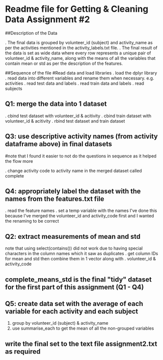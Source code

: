 # Readme file for Getting & Cleaning Data Assignment #2

##Description of the Data

. The final data is grouped by volunteer_id (subject) and activity_name as per the activities mentioned in the activity_labels.txt file.
. The final result of the data is set as wide data where every row represents a unique pair of volunteer_id & activity_name, along with the means of all the variables that contain mean or std as per the description of the features.

##Sequence of the file
#Read data and load libraries
. load the dplyr library
. read data into different variables and rename them when necessary. e.g. activities
. read test data and labels
. read train data and labels
. read subjects

## Q1: merge the data into 1 dataset

. cbind test dataset with volunteer_id & acitivity
. cbind train dataset with volunteer_id & acitivity
. rbind test dataset and train dataset

## Q3: use descriptive activity names (from activity dataframe above) in final datasets
#note that I found it easier to not do the questions in sequence as it helped the flow more

. change activity code to activity name in the merged dataset called complete

## Q4: appropriately label the dataset with the names from the features.txt file
. read the feature names
. set a temp variable with the names
I've done this because I've merged the volunteer_id and activity_code first and I wanted the renaming to be correct

## Q2: extract measurements of mean and std
note that using select(contains()) did not work due to having special characters in the column names which it saw as duplicates
. get column IDs for mean and std then combine them in 1 vector along with 
. volunteer_id & activity_code

## complete_means_std is the final "tidy" dataset for the first part of this assignment (Q1 - Q4)

## Q5: create data set with the average of each variable for each activity and each subject

1. group by volunteer_id (subject) & activity_name
2. use summarise_each to get the mean of all the non-grouped variables

## write the final set to the text file assignment2.txt as required
